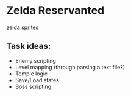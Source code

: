 Zelda Reservanted
=================

[zelda sprites](http://www.spriters-resource.com/nes/thelegendofzelda/)

Task ideas:
-----------
* Enemy scripting
* Level mapping (through parsing a text file?)
* Temple logic
* Save/Load states
* Boss scripting

